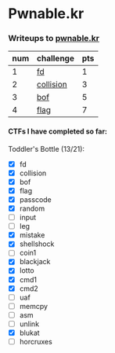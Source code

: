 # Pwnable.kr
### Writeups to [pwnable.kr](https://pwnable.kr) 

num | challenge | pts
--- | --- | ---
1 | [fd](/fd.md) | 1
2 | [collision](/collision.md) | 3
3 | [bof](/bof.md) | 5
4 | [flag](/flag.md) | 7

#### CTFs I have completed so far: 
Toddler's Bottle (13/21):

- [x] fd
- [x] collision
- [x] bof
- [x] flag
- [x] passcode
- [x] random
- [ ] input
- [ ] leg
- [x] mistake
- [x] shellshock
- [ ] coin1
- [x] blackjack
- [x] lotto
- [x] cmd1
- [x] cmd2
- [ ] uaf
- [ ] memcpy
- [ ] asm
- [ ] unlink
- [x] blukat
- [ ] horcruxes
